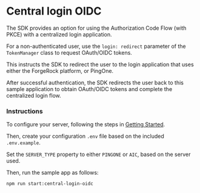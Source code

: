 # Central login OIDC

The SDK provides an option for using the Authorization Code Flow (with PKCE) with a centralized login application.

For a non-authenticated user, use the `login: redirect` parameter of the `TokenManager` class to request OAuth/OIDC tokens. 

This instructs the SDK to redirect the user to the login application that uses either the ForgeRock platform, or PingOne. 

After successful authentication, the SDK redirects the user back to this sample application to obtain OAuth/OIDC tokens and complete the centralized login flow.

### Instructions

To configure your server, following the steps in [Getting Started](https://docs.pingidentity.com/sdks/latest/sdks/getting-started.html).

Then, create your configuration `.env` file based on the included `.env.example`.

Set the `SERVER_TYPE` property to either `PINGONE` or `AIC`, based on the server used.

Then, run the sample app as follows:
```
npm run start:central-login-oidc
``` 
